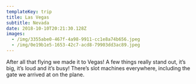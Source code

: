 ```yaml
---
templateKey: trip
title: Las Vegas
subtitle: Nevada
date: 2018-10-10T20:21:30.128Z
images:
  - /img/3355abe0-467f-4a98-9911-cc1e8a74b656.jpeg
  - /img/0e19b1e5-1653-42c7-acd8-79903dd3ac89.jpeg
---
```

After all that flying we made it to Vegas! A few things really stand out, it’s big, it’s loud and it’s busy! There’s slot machines everywhere, including the gate we arrived at on the plane.

